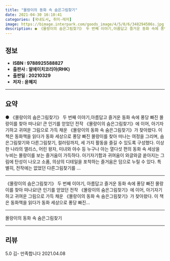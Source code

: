 ```yaml
---
title: "몰랑이의 동화 속 숨은그림찾기"
date: 2021-04-30 16:10:41
categories: [국내도서, 취미-레저]
image: https://bimage.interpark.com/goods_image/4/5/0/6/348294506s.jpg
description: ● 《몰랑이의 숨은그림찾기》 두 번째 이야기,아름답고 즐거운 동화 속에 퐁당 빠진 몰랑이를 찾아 떠나요! 큰 인기를 얻었던 전작 《몰랑이의 숨은그림찾기》에 이어, 아기자기하고 귀여운 그림으로 가득 채운 《몰랑이의 동화 속 숨은그림찾기》가 찾아왔다. 이 책은 동화책을 읽다가 동화 세상으
---
```


## **정보**

- **ISBN : 9788925588827**
- **출판사 : 알에이치코리아(RHK)**
- **출판일 : 20210329**
- **저자 : 윤혜지**

------



## **요약**

●  《몰랑이의 숨은그림찾기》 두 번째 이야기,아름답고 즐거운 동화 속에 퐁당 빠진 몰랑이를 찾아 떠나요! 큰 인기를 얻었던 전작 《몰랑이의 숨은그림찾기》에 이어, 아기자기하고 귀여운 그림으로 가득 채운 《몰랑이의 동화 속 숨은그림찾기》가 찾아왔다. 이 책은 동화책을 읽다가 동화 세상으로 퐁당 빠진 몰랑이를 찾아 떠나는 여정을 그리며, 숨은그림찾기와 다른그림찾기, 컬러링까지, 세 가지 활동을 즐길 수 있도록 구성했다. 이상한 나라의 앨리스, 어린 왕자, 미녀와 야수 등 누구나 아는 열다섯 편의 동화 속 세상을 누비는 몰랑이를 보는 즐거움이 가득하다. 아기자기함과 귀여움이 와글와글 쏟아지는 그림에 탄성이 나오고 소품, 의상의 디테일을 포착하는 즐거움은 덤으로 누릴 수 있다. 특별히, 전작에는 없었던 다른그림찾기를 ...

------

《몰랑이의 숨은그림찾기》 두 번째 이야기,
아름답고 즐거운 동화 속에 퐁당 빠진 
몰랑이를 찾아 떠나요!큰 인기를 얻었던 전작 《몰랑이의 숨은그림찾기》에 이어, 아기자기하고 귀여운 그림으로 가득 채운 《몰랑이의 동화 속 숨은그림찾기》가 찾아왔다. 이 책은 동화책을 읽다가 동화 세상으로 퐁당 빠진... 

------


몰랑이의 동화 속 숨은그림찾기 

------


## **리뷰** 

5.0 김- 만족합니다 2021.04.08 <br/>